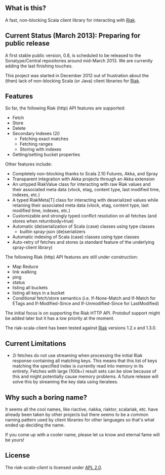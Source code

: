 
## What is this?

A fast, non-blocking Scala client library for interacting with [Riak].


## Current Status (March 2013): Preparing for public release

A first stable public version, 0.8, is scheduled to be released to the Sonatype/Central
repositories around mid-March 2013. We are currently adding the last finishing touches.

This project was started in December 2012 out of frustration about the (then) lack of non-blocking
Scala (or Java) client libraries for [Riak].


## Features

So far, the following Riak (http) API features are supported:

- Fetch
- Store
- Delete
- Secondary Indexes (2i)
    - Fetching exact matches
    - Fetching ranges
    - Storing with indexes
- Getting/setting bucket properties

Other features include:

- Completely non-blocking thanks to Scala 2.10 Futures, Akka, and Spray
- Transparent integration with Akka projects through an Akka extension
- An untyped RiakValue class for interacting with raw Riak values and their associated
  meta data (vlock, etag, content type, last modified time, indexes, etc.)
- A typed RiakMeta[T] class for interacting with deserialized values while retaining
  their associated meta data (vlock, etag, content type, last modified time, indexes, etc.)
- Customizable and strongly typed conflict resolution on all fetches (and stores when returnbody=true)
- Automatic (de)serialization of Scala (case) classes using type classes
    - builtin spray-json (de)serializers
- Automatic indexing of Scala (case) classes using type classes
- Auto-retry of fetches and stores (a standard feature of the underlying spray-client library)

The following Riak (http) API features are still under construction:

- Map Reduce
- link walking
- ping
- status
- listing all buckets
- listing all keys in a bucket
- Conditional fetch/store semantics (i.e. If-None-Match and If-Match for ETags and
  If-Modified-Since and If-Unmodified-Since for LastModified)

The initial focus is on supporting the Riak HTTP API. Protobuf support might be added
later but it has a low priority at the moment.

The riak-scala-client has been tested against [Riak] versions 1.2.x and 1.3.0.


## Current Limitations

- 2i fetches do not use streaming when processing the initial Riak response containing
  all matching keys. This means that this list of keys matching the specified index
  is currently read into memory in its entirety. Fetches with large (100k+) result sets can
  be slow because of this and might potentially cause memory problems. A future release
  will solve this by streaming the key data using iteratees.


## Why such a boring name?

It seems all the cool names, like riactive, riakka, riaktor, scalariak, etc. have already
been taken by other projects but there seems to be a common naming pattern used by client libraries
for other languages so that's what ended up deciding the name.

If you come up with a cooler name, please let us know and eternal fame will be yours!


## License

The _riak-scala-client_ is licensed under [APL 2.0].

  [Riak]:     http://basho.com/riak/
  [Akka]:     http://akka.io/
  [Spray]:    http://spray.io/
  [APL 2.0]:  http://www.apache.org/licenses/LICENSE-2.0
